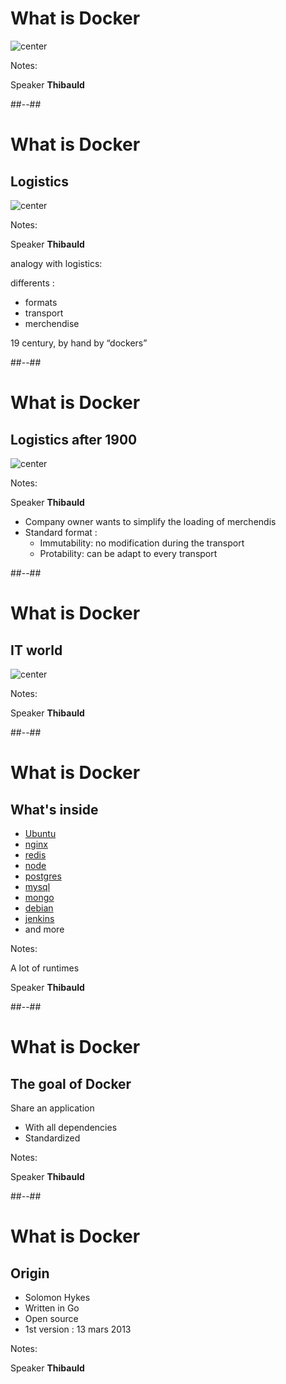 <!-- .slide: -->

# What is Docker 

![center](./assets/images/10-introduction/docker.png)

Notes: 

Speaker **Thibauld**

##--##
<!-- .slide: -->

# What is Docker 

## Logistics

![center](./assets/images/10-introduction/logistique.png)

Notes: 

Speaker **Thibauld**

analogy with logistics:

differents :
* formats 
* transport
* merchendise 

19 century, by hand by “dockers”

##--##

<!-- .slide: -->

# What is Docker 

## Logistics after 1900

![center](./assets/images/10-introduction/logistique.after.png)

Notes: 

Speaker **Thibauld**

* Company owner wants to simplify the loading of merchendis
* Standard format :
    - Immutability: no modification during the transport
    - Protability: can be adapt to every transport

##--##

<!-- .slide: -->

# What is Docker 

## IT world

![center](./assets/images/10-introduction/logistique.docker.png)

Notes: 

Speaker **Thibauld**

##--##

<!-- .slide: -->

# What is Docker 

## What's inside

* [Ubuntu](https://registry.hub.docker.com/_/ubuntu/)
* [nginx](https://registry.hub.docker.com/_/nginx/)
* [redis](https://registry.hub.docker.com/_/redis/)
* [node](https://registry.hub.docker.com/_/node/)
* [postgres](https://registry.hub.docker.com/_/postgres/)
* [mysql](https://registry.hub.docker.com/_/mysql/)
* [mongo](https://registry.hub.docker.com/_/mongo/)
* [debian](https://registry.hub.docker.com/_/debian/)
* [jenkins](https://registry.hub.docker.com/_/jenkins/)
* and more

Notes: 

A lot of runtimes

Speaker **Thibauld**

##--##

<!-- .slide: -->

# What is Docker 

## The goal of Docker

Share an application

* With all dependencies
* Standardized

Notes: 

Speaker **Thibauld**

##--##

<!-- .slide: -->

# What is Docker 

## Origin

* Solomon Hykes
* Written in Go
* Open source
* 1st version : 13 mars 2013

Notes: 

Speaker **Thibauld**
